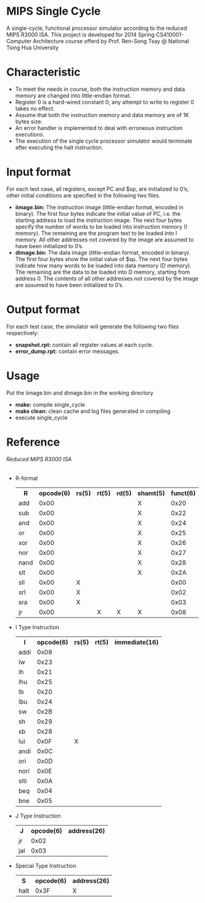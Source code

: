 <h1>MIPS Single Cycle</h1>
A single-cycle, functional processor simulator according to the reduced MIPS R3000 ISA. This project is developed for 2014 Spring CS410001-Computer Architecture course offerd by Prof. Ren-Song Tsay @ National Tsing Hua University 

<h1>Characteristic</h1>
<ul>
  <li>To meet the needs in course, both the instruction memory and data memory are changed into little-endian format.</li>
  <li>Register 0 is a hard-wired constant 0; any attempt to write to register 0 takes no effect.</li>
  <li>Assume that both the instruction memory and data memory are of 1K bytes size. </li>
  <li>An error handler is implemented to deal with erroneous instruction executions. </li>
  <li>The execution of the single cycle processor simulator would terminate after executing the halt instruction.</li>
</ul> 

<h1>Input format</h1>
For each test case, all registers, except PC and $sp, are initialized to 0’s; other initial conditions are specified in the following two files. 
<ul>
  <li><b>iimage.bin:</b> The instruction image (little-endian format, encoded in binary). The first four bytes indicate the initial value of PC, i.e. the starting address to load the instruction image. The next four bytes specify the number of words to be loaded into instruction memory (I memory). The remaining are the program text to be loaded into I memory. All other addresses not covered by the image are assumed to have been initialized to 0’s. </li>
  <li><b>dimage.bin:</b> The data image (little-endian format, encoded in binary). The first four bytes show the initial value of $sp. The next four bytes indicate how many words to be loaded into data memory (D memory). The remaining are the data to be loaded into D memory, starting from address 0. The contents of all other addresses not covered by the image are assumed to have been initialized to 0’s.</li>
</ul>

<h1>Output format</h1>  
For each test case, the simulator wiil generate the following two files respectively: 
<ul>
  <li><b>snapshot.rpt:</b> contain all register values at each cycle. </li>
  <li><b>error_dump.rpt:</b> contain error messages. </li>
</ul>

<h1>Usage</h1>
Put the iimage.bin and dimage.bin in the working directory
<ul>
  <li><b>make:</b> compile single_cycle</li>
  <li><b>make clean:</b> clean cache and log files generated in compiling</li>
  <li>execute single_cycle</li>
</ul>


<h1>Reference</h1>
<h6>Reduced MIPS R3000 ISA</h6>
<ul>
  <li>R-format</li>
    <table>
      <tr>
        <th>R</th>
        <th>opcode(6)</th>
        <th>rs(5)</th>
        <th>rt(5)</th>
        <th>rd(5)</th>
        <th>shamt(5)</th>
        <th>funct(6)</th>
      </tr>
      <tr>
        <td>add</td>
        <td>0x00</td>
        <td></td>
        <td></td>
        <td></td>
        <td>X</td>
        <td>0x20</td>
      </tr>
      <tr>
        <td>sub</td>
        <td>0x00</td>
        <td></td>
        <td></td>
        <td></td>
        <td>X</td>
        <td>0x22</td>
      </tr>
      <tr>
        <td>and</td>
        <td>0x00</td>
        <td></td>
        <td></td>
        <td></td>
        <td>X</td>
        <td>0x24</td>
      </tr>
      <tr>
        <td>or</td>
        <td>0x00</td>
        <td></td>
        <td></td>
        <td></td>
        <td>X</td>
        <td>0x25</td>
      </tr>
      <tr>
        <td>xor</td>
        <td>0x00</td>
        <td></td>
        <td></td>
        <td></td>
        <td>X</td>
        <td>0x26</td>
      </tr>
      <tr>
        <td>nor</td>
        <td>0x00</td>
        <td></td>
        <td></td>
        <td></td>
        <td>X</td>
        <td>0x27</td>
      </tr>
      <tr>
        <td>nand</td>
        <td>0x00</td>
        <td></td>
        <td></td>
        <td></td>
        <td>X</td>
        <td>0x28</td>
      </tr>
      <tr>
        <td>slt</td>
        <td>0x00</td>
        <td></td>
        <td></td>
        <td></td>
        <td>X</td>
        <td>0x2A</td>
      </tr>
      <tr>
        <td>sll</td>
        <td>0x00</td>
        <td>X</td>
        <td></td>
        <td></td>
        <td></td>
        <td>0x00</td>
      </tr>
      <tr>
        <td>srl</td>
        <td>0x00</td>
        <td>X</td>
        <td></td>
        <td></td>
        <td></td>
        <td>0x02</td>
      </tr>
      <tr>
        <td>sra</td>
        <td>0x00</td>
        <td>X</td>
        <td></td>
        <td></td>
        <td></td>
        <td>0x03</td>
      </tr>
      <tr>
        <td>jr</td>
        <td>0x00</td>
        <td></td>
        <td>X</td>
        <td>X</td>
        <td>X</td>
        <td>0x08</td>
      </tr>
    </table> 
  <li>I Type Instruction</li>
    <table>
      <tr>
        <th>I</th>
        <th>opcode(6)</th>
        <th>rs(5)</th>
        <th>rt(5)</th>
        <th>immediate(16)</th>
      </tr>
      <tr>
        <td>addi</td>
        <td>0x08</td>
        <td></td>
        <td></td>
        <td></td>
      </tr>
      <tr>
        <td>lw</td>
        <td>0x23</td>
        <td></td>
        <td></td>
        <td></td>
      </tr>
      <tr>
        <td>lh</td>
        <td>0x21</td>
        <td></td>
        <td></td>
        <td></td>
      </tr>
      <tr>
        <td>lhu</td>
        <td>0x25</td>
        <td></td>
        <td></td>
        <td></td>
      </tr>
      <tr>
        <td>lb</td>
        <td>0x20</td>
        <td></td>
        <td></td>
        <td></td>
      </tr>
      <tr>
        <td>lbu</td>
        <td>0x24</td>
        <td></td>
        <td></td>
        <td></td>
      </tr>
      <tr>
        <td>sw</td>
        <td>0x2B</td>
        <td></td>
        <td></td>
        <td></td>
      </tr>
      <tr>
        <td>sh</td>
        <td>0x29</td>
        <td></td>
        <td></td>
        <td></td>
      </tr>
      <tr>
        <td>sb</td>
        <td>0x28</td>
        <td></td>
        <td></td>
        <td></td>
      </tr>
      <tr>
        <td>lui</td>
        <td>0x0F</td>
        <td>X</td>
        <td></td>
        <td></td>
      </tr>
      <tr>
        <td>andi</td>
        <td>0x0C</td>
        <td></td>
        <td></td>
        <td></td>
      </tr>
      <tr>
        <td>ori</td>
        <td>0x0D</td>
        <td></td>
        <td></td>
        <td></td>
      </tr>
      <tr>
        <td>nori</td>
        <td>0x0E</td>
        <td></td>
        <td></td>
        <td></td>
      </tr>
      <tr>
        <td>slti</td>
        <td>0x0A</td>
        <td></td>
        <td></td>
        <td></td>
      </tr>
      <tr>
        <td>beq</td>
        <td>0x04</td>
        <td></td>
        <td></td>
        <td></td>
      </tr>
      <tr>
        <td>bne</td>
        <td>0x05</td>
        <td></td>
        <td></td>
        <td></td>
      </tr>
    </table>
  <li>J Type Instruction</li>
    <table>
      <tr>
        <th>J</th>
        <th>opcode(6)</th>
        <th>address(26)</th>
      </tr>
      <tr>
        <td>jr</td>
        <td>0x02</td>
        <td></td>
      </tr>
      <tr>
        <td>jal</td>
        <td>0x03</td>
        <td></td>
      </tr>
    </table>
  <li>Special Type Instruction</li>
  <table>
      <tr>
        <th>S</th>
        <th>opcode(6)</th>
        <th>address(26)</th>
      </tr>
      <tr>
        <td>halt</td>
        <td>0x3F</td>
        <td>X</td>
    </table>
</ul>
